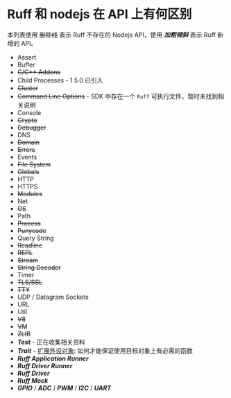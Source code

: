 # Ruff 和 nodejs 在 API 上有何区别

本列表使用 ~~删除线~~ 表示 Ruff 不存在的 Nodejs API，使用 ___加粗倾斜___ 表示 Ruff 新增的 API。

* Assert
* Buffer
* ~~C/C++ Addons~~
* Child Processes - 1.5.0 已引入
* ~~Cluster~~
* ~~Command Line Options~~ - SDK 中存在一个 `Ruff` 可执行文件，暂时未找到相关说明
* Console
* ~~Crypto~~
* ~~Debugger~~
* DNS
* ~~Domain~~
* ~~Errors~~
* Events
* ~~File System~~
* ~~Globals~~
* HTTP
* HTTPS
* ~~Modules~~
* Net
* ~~OS~~
* Path
* ~~Process~~
* ~~Punycode~~
* Query String
* ~~Readline~~
* ~~REPL~~
* ~~Stream~~
* ~~String Decoder~~
* Timer
* ~~TLS/SSL~~
* ~~TTY~~
* UDP / Datagram Sockets
* URL
* Util
* ~~V8~~
* ~~VM~~
* ~~ZLIB~~
* ___Test___ - 正在收集相关资料
* ___Trait___ - [扩展外设对象](https://ruff.io/zh-cn/docs/device-extension.html): 如何才能保证使用目标对象上有必需的函数
* ___Ruff Application Runner___
* ___Ruff Driver Runner___
* ___Ruff Driver___
* ___Ruff Mock___
* ___GPIO___ / ___ADC___ / ___PWM___ / ___I2C___ / ___UART___

